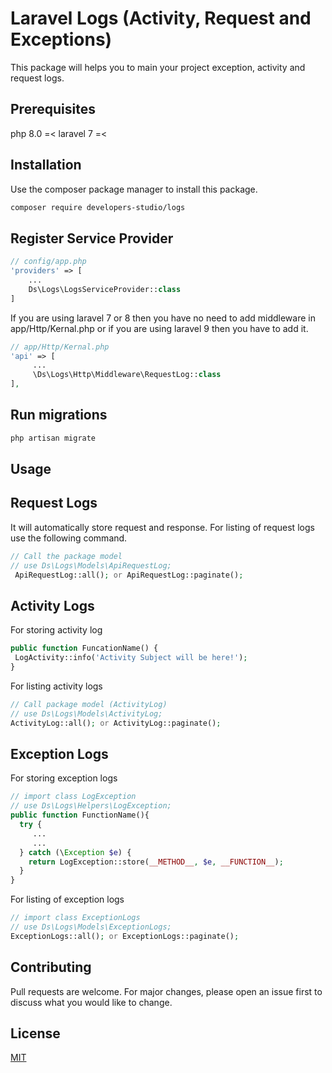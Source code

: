 # Laravel Logs (Activity, Request and Exceptions)

This package will helps you to main your project exception, activity and request logs.

## Prerequisites
php 8.0 =<
laravel 7 =<

## Installation

Use the composer package manager to install this package.

```bash
composer require developers-studio/logs
```

## Register Service Provider

```php
// config/app.php
'providers' => [
    ...
    Ds\Logs\LogsServiceProvider::class
]
```

If you are using laravel 7 or 8 then you have no need to add middleware in app/Http/Kernal.php or if you are using laravel 9 then you have to add it.

```php
// app/Http/Kernal.php
'api' => [
     ...
     \Ds\Logs\Http\Middleware\RequestLog::class
],
```

## Run migrations
```php
php artisan migrate
```

## Usage

## Request Logs

It will automatically store request and response. For listing of request logs use the following command.
```php
// Call the package model
// use Ds\Logs\Models\ApiRequestLog;
 ApiRequestLog::all(); or ApiRequestLog::paginate();
```

## Activity Logs
For storing activity log
```php
public function FuncationName() {
 LogActivity::info('Activity Subject will be here!');
}
```
For listing activity logs
```php
// Call package model (ActivityLog)
// use Ds\Logs\Models\ActivityLog;
ActivityLog::all(); or ActivityLog::paginate();
```

## Exception Logs 
For storing exception logs
```php
// import class LogException
// use Ds\Logs\Helpers\LogException;
public function FunctionName(){
  try {
     ...
     ...
  } catch (\Exception $e) {
    return LogException::store(__METHOD__, $e, __FUNCTION__);
  }
}
```
For listing of exception logs
```php
// import class ExceptionLogs
// use Ds\Logs\Models\ExceptionLogs;
ExceptionLogs::all(); or ExceptionLogs::paginate();
```

## Contributing
Pull requests are welcome. For major changes, please open an issue first to discuss what you would like to change.

## License
[MIT](https://github.com/latif165/logs/blob/main/LICENSE)
